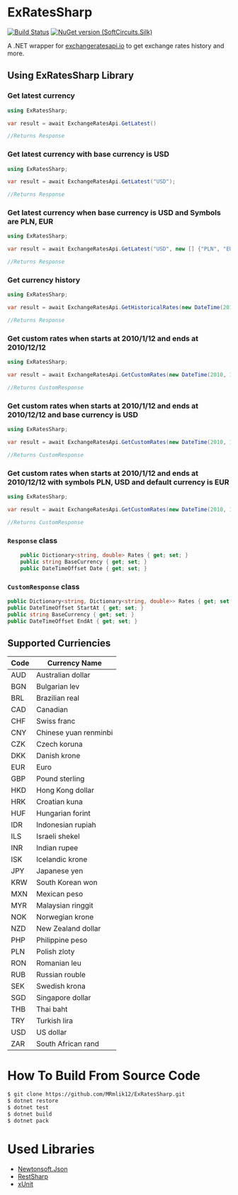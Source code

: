 # ExRatesSharp
[![Build Status](https://github.com/MRmlik12/ExRatesSharp/workflows/build,%20test%20&%20deploy/badge.svg)]() [![NuGet version (SoftCircuits.Silk)](https://img.shields.io/nuget/v/ExRatesSharp.svg?style=flat)](https://www.nuget.org/packages/ExRatesSharp/)

A .NET wrapper for [exchangeratesapi.io](http://exchangeratesapi.io) to get exchange rates history and more.

## Using ExRatesSharp Library

### Get latest currency

```csharp 
using ExRatesSharp;

var result = await ExchangeRatesApi.GetLatest()

//Returns Response
```

### Get latest currency with base currency is USD
```csharp
using ExRatesSharp;

var result = await ExchangeRatesApi.GetLatest("USD");

//Returns Response
```

### Get latest currency when base currency is USD and Symbols are PLN, EUR

```csharp
using ExRatesSharp;

var result = await ExchangeRatesApi.GetLatest("USD", new [] {"PLN", "EUR"});

//Returns Response
```

### Get currency history
```csharp
using ExRatesSharp;

var result = await ExchangeRatesApi.GetHistoricalRates(new DateTime(2010, 1, 12));

//Returns Response
```

### Get custom rates when starts at 2010/1/12 and ends at 2010/12/12

```csharp
using ExRatesSharp;

var result = await ExchangeRatesApi.GetCustomRates(new DateTime(2010, 1, 12), new DateTime(2010, 12, 12));

//Returns CustomResponse
```
### Get custom rates when starts at 2010/1/12 and ends at 2010/12/12 and base currency is USD

```csharp
using ExRatesSharp;

var result = await ExchangeRatesApi.GetCustomRates(new DateTime(2010, 1, 12), new DateTime(2010, 12, 12), "USD");

//Returns CustomResponse
```

### Get custom rates when starts at 2010/1/12 and ends at 2010/12/12 with symbols PLN, USD and default currency is EUR

```csharp
using ExRatesSharp;

var result = await ExchangeRatesApi.GetCustomRates(new DateTime(2010, 1, 12), new DateTime(2010, 12, 12), "EUR", new []{"PLN", "PHP"});

//Returns CustomResponse
```
### `Response` class
```csharp
    public Dictionary<string, double> Rates { get; set; }
    public string BaseCurrency { get; set; }
    public DateTimeOffset Date { get; set; }
```
### `CustomResponse` class
```csharp
public Dictionary<string, Dictionary<string, double>> Rates { get; set; }
public DateTimeOffset StartAt { get; set; }
public string BaseCurrency { get; set; }
public DateTimeOffset EndAt { get; set; }
```


## Supported Curriencies
| Code | Currency Name         |
|------|-----------------------|
| AUD  | Australian dollar     |
| BGN  | Bulgarian lev         |
| BRL  | Brazilian real        |
| CAD  | Canadian              |
| CHF  | Swiss franc           |
| CNY  | Chinese yuan renminbi |
| CZK  | Czech koruna          |
| DKK  | Danish krone          |
| EUR  | Euro                  |
| GBP  | Pound sterling        |
| HKD  | Hong Kong dollar      |
| HRK  | Croatian kuna         |
| HUF  | Hungarian forint      |
| IDR  | Indonesian rupiah     |
| ILS  | Israeli shekel        |
| INR  | Indian rupee          |
| ISK  | Icelandic krone       |
| JPY  | Japanese yen          |
| KRW  | South Korean won      |
| MXN  | Mexican peso          |
| MYR  | Malaysian ringgit     |
| NOK  | Norwegian krone       |
| NZD  | New Zealand dollar    |
| PHP  | Philippine peso       |
| PLN  | Polish zloty          |
| RON  | Romanian leu          |
| RUB  | Russian rouble        |
| SEK  | Swedish krona         |
| SGD  | Singapore dollar      |
| THB  | Thai baht             |
| TRY  | Turkish lira          |
| USD  | US dollar             |
| ZAR  | South African rand    |

# How To Build From Source Code
```bash
$ git clone https://github.com/MRmlik12/ExRatesSharp.git
$ dotnet restore
$ dotnet test
$ dotnet build
$ dotnet pack
```

# Used Libraries
* [Newtonsoft.Json](https://github.com/JamesNK/Newtonsoft.Json)
* [RestSharp](https://github.com/restsharp/RestSharp)
* [xUnit](https://github.com/xunit/xunit)
